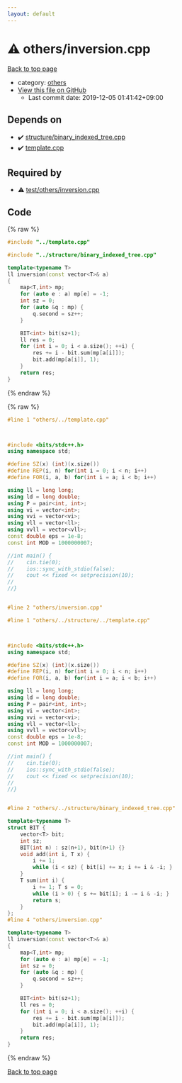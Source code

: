```yaml
---
layout: default
---
```


<!-- mathjax config similar to math.stackexchange -->
<script type="text/javascript" async
  src="https://cdnjs.cloudflare.com/ajax/libs/mathjax/2.7.5/MathJax.js?config=TeX-MML-AM_CHTML">
</script>
<script type="text/x-mathjax-config">
  MathJax.Hub.Config({
    TeX: { equationNumbers: { autoNumber: "AMS" }},
    tex2jax: {
      inlineMath: [ ['$','$'] ],
      processEscapes: true
    },
    "HTML-CSS": { matchFontHeight: false },
    displayAlign: "left",
    displayIndent: "2em"
  });
</script>

<script type="text/javascript" src="https://cdnjs.cloudflare.com/ajax/libs/jquery/3.4.1/jquery.min.js"></script>
<script src="https://cdn.jsdelivr.net/npm/jquery-balloon-js@1.1.2/jquery.balloon.min.js" integrity="sha256-ZEYs9VrgAeNuPvs15E39OsyOJaIkXEEt10fzxJ20+2I=" crossorigin="anonymous"></script>
<script type="text/javascript" src="../../assets/js/copy-button.js"></script>
<link rel="stylesheet" href="../../assets/css/copy-button.css" />


# :warning: others/inversion.cpp

<a href="../../index.html">Back to top page</a>

* category: <a href="../../index.html#5e2bab0ecb94c4ea40777733195abe1b">others</a>
* <a href="{{ site.github.repository_url }}/blob/master/others/inversion.cpp">View this file on GitHub</a>
    - Last commit date: 2019-12-05 01:41:42+09:00




## Depends on

* :heavy_check_mark: <a href="../structure/binary_indexed_tree.cpp.html">structure/binary_indexed_tree.cpp</a>
* :heavy_check_mark: <a href="../template.cpp.html">template.cpp</a>


## Required by

* :warning: <a href="../test/others/inversion.cpp.html">test/others/inversion.cpp</a>


## Code

<a id="unbundled"></a>
{% raw %}
```cpp
#include "../template.cpp"

#include "../structure/binary_indexed_tree.cpp"

template<typename T>
ll inversion(const vector<T>& a)
{
    map<T,int> mp;
    for (auto e : a) mp[e] = -1;
    int sz = 0;
    for (auto &q : mp) {
        q.second = sz++;
    }

    BIT<int> bit(sz+1);
    ll res = 0;
    for (int i = 0; i < a.size(); ++i) {
        res += i - bit.sum(mp[a[i]]);
        bit.add(mp[a[i]], 1);
    }
    return res;
}

```
{% endraw %}

<a id="bundled"></a>
{% raw %}
```cpp
#line 1 "others/../template.cpp"



#include <bits/stdc++.h>
using namespace std;

#define SZ(x) (int)(x.size())
#define REP(i, n) for(int i = 0; i < n; i++)
#define FOR(i, a, b) for(int i = a; i < b; i++)

using ll = long long;
using ld = long double;
using P = pair<int, int>;
using vi = vector<int>;
using vvi = vector<vi>;
using vll = vector<ll>;
using vvll = vector<vll>;
const double eps = 1e-8;
const int MOD = 1000000007;

//int main() {
//    cin.tie(0);
//    ios::sync_with_stdio(false);
//    cout << fixed << setprecision(10);
//
//}


#line 2 "others/inversion.cpp"

#line 1 "others/../structure/../template.cpp"



#include <bits/stdc++.h>
using namespace std;

#define SZ(x) (int)(x.size())
#define REP(i, n) for(int i = 0; i < n; i++)
#define FOR(i, a, b) for(int i = a; i < b; i++)

using ll = long long;
using ld = long double;
using P = pair<int, int>;
using vi = vector<int>;
using vvi = vector<vi>;
using vll = vector<ll>;
using vvll = vector<vll>;
const double eps = 1e-8;
const int MOD = 1000000007;

//int main() {
//    cin.tie(0);
//    ios::sync_with_stdio(false);
//    cout << fixed << setprecision(10);
//
//}


#line 2 "others/../structure/binary_indexed_tree.cpp"

template<typename T>
struct BIT {
    vector<T> bit;
    int sz;
    BIT(int n) : sz(n+1), bit(n+1) {}
    void add(int i, T x) {
        i += 1;
        while (i < sz) { bit[i] += x; i += i & -i; }
    }
    T sum(int i) {
        i += 1; T s = 0;
        while (i > 0) { s += bit[i]; i -= i & -i; }
        return s;
    }
};
#line 4 "others/inversion.cpp"

template<typename T>
ll inversion(const vector<T>& a)
{
    map<T,int> mp;
    for (auto e : a) mp[e] = -1;
    int sz = 0;
    for (auto &q : mp) {
        q.second = sz++;
    }

    BIT<int> bit(sz+1);
    ll res = 0;
    for (int i = 0; i < a.size(); ++i) {
        res += i - bit.sum(mp[a[i]]);
        bit.add(mp[a[i]], 1);
    }
    return res;
}

```
{% endraw %}

<a href="../../index.html">Back to top page</a>

